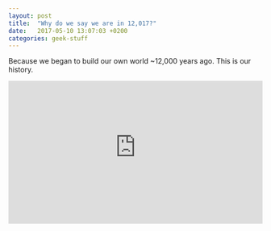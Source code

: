 ```yaml
---
layout: post
title:  "Why do we say we are in 12,017?"
date:   2017-05-10 13:07:03 +0200
categories: geek-stuff
---
```


Because we began to build our own world ~12,000 years ago. This is our history.

<div style="position:relative;height:0;padding-bottom:56.25%"><iframe src="https://www.youtube-nocookie.com/embed/czgOWmtGVGs?rel=0?ecver=2" width="640" height="360" frameborder="0" style="position:absolute;width:100%;height:100%;left:0" allowfullscreen></iframe></div>
